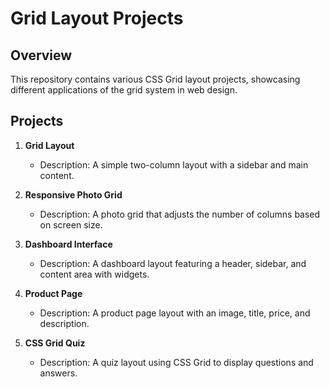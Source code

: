 # Grid Layout Projects

## Overview
This repository contains various CSS Grid layout projects, showcasing different applications of the grid system in web design.

## Projects
1. **Grid Layout**
   - Description: A simple two-column layout with a sidebar and main content.

2. **Responsive Photo Grid**
   - Description: A photo grid that adjusts the number of columns based on screen size.

3. **Dashboard Interface**
   - Description: A dashboard layout featuring a header, sidebar, and content area with widgets.

4. **Product Page**
   - Description: A product page layout with an image, title, price, and description.

5. **CSS Grid Quiz**
   - Description: A quiz layout using CSS Grid to display questions and answers.
